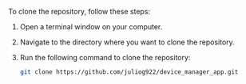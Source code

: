 To clone the repository, follow these steps:

1. Open a terminal window on your computer.
2. Navigate to the directory where you want to clone the repository.
3. Run the following command to clone the repository:

   ```bash
   git clone https://github.com/juliog922/device_manager_app.git
